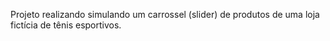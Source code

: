 Projeto realizando simulando um carrossel (slider) de produtos de uma loja fictícia de tênis esportivos.
